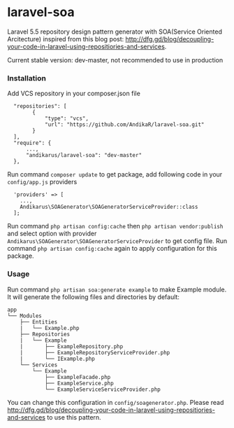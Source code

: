 # laravel-soa
Laravel 5.5 repository design pattern generator with SOA(Service Oriented Arcitecture) inspired from this blog post: http://dfg.gd/blog/decoupling-your-code-in-laravel-using-repositiories-and-services.

Current stable version: dev-master, not recommended to use in production

### Installation 

Add VCS repository in your composer.json file

```
  "repositories": [
        {
            "type": "vcs",
            "url": "https://github.com/AndikaR/laravel-soa.git"
        }
  ],
  "require": {
      ...,
      "andikarus/laravel-soa": "dev-master"
  },
```

Run command `composer update` to get package, add following code in your `config/app.js` providers

```
  'providers' => [
    ...,
    Andikarus\SOAGenerator\SOAGeneratorServiceProvider::class
  ];
```
Run command `php artisan config:cache` then `php artisan vendor:publish` and select option with provider `Andikarus\SOAGenerator\SOAGeneratorServiceProvider` to get config file. Run command `php artisan config:cache` again to apply configuration for this package.

### Usage

Run command `php artisan soa:generate example` to make Example module. It will generate the following files and directories by default:

```
app
└── Modules
    ├── Entities
    |   └── Example.php
    ├── Repositories
    |   └── Example
    |       ├── ExampleRepository.php
    |       ├── ExampleRepositoryServiceProvider.php
    |       └── IExample.php
    └── Services
        └── Example
            ├── ExampleFacade.php
            ├── ExampleService.php
            └── ExampleServiceServiceProvider.php
```
You can change this configuration in `config/soagenerator.php`. Please read http://dfg.gd/blog/decoupling-your-code-in-laravel-using-repositiories-and-services to use this pattern.
